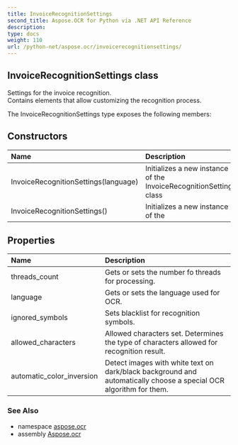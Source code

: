```yaml
---
title: InvoiceRecognitionSettings
second_title: Aspose.OCR for Python via .NET API Reference
description: 
type: docs
weight: 110
url: /python-net/aspose.ocr/invoicerecognitionsettings/
---
```


## InvoiceRecognitionSettings class

Settings for the invoice recognition.<br/>            Contains elements that allow customizing the recognition process.

The InvoiceRecognitionSettings type exposes the following members:
## Constructors
| Name | Description |
| :- | :- |
|InvoiceRecognitionSettings(language)|Initializes a new instance of the InvoiceRecognitionSettings class|
|InvoiceRecognitionSettings()|Initializes a new instance of the|
## Properties
| Name | Description |
| :- | :- |
|threads_count|Gets or sets the number fo threads for processing.|
|language|Gets or sets the language used for OCR.|
|ignored_symbols|Sets blacklist for recognition symbols.|
|allowed_characters|Allowed characters set. Determines the type of characters allowed for recognition result.|
|automatic_color_inversion|Detect images with white text on dark/black background and automatically choose a special OCR algorithm for them.|

### See Also

* namespace [aspose.ocr](/ocr/python-net/aspose.ocr/)
* assembly [Aspose.ocr](/ocr/python-net/)

